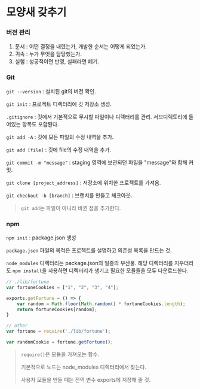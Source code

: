 # 모양새 갖추기

### 버전 관리
1. 문서 : 어떤 결정을 내렸는가, 개발한 순서는 어떻게 되었는가.
2. 귀속 : 누가 무엇을 담당했는가.
3. 실험 : 성공적이면 반영, 실패라면 폐기.

### Git
`git --version` : 설치된 git의 버전 확인.

`git init` : 프로젝트 디렉터리에 깃 저장소 생성.

`.gitignore` : 깃에서 기본적으로 무시할 파일이나 디렉터리를 관리.
서브디렉토리에 들어있는 항목도 포함된다.

`git add -A` : 깃에 모든 파일의 수정 내역을 추가.

`git add [file]` : 깃에 file의 수정 내역을 추가.

`git commit -m "message"` : staging 영역에 보관되던 파일을 "message"와 함께 커밋.

`git clone [project_address]` : 저장소에 위치한 프로젝트를 가져옴.

`git checkout -b [branch]` : 브랜치를 만들고 체크아웃.

> `git add`는 파일이 아니라 바뀐 점을 추가한다.

### npm
`npm init` : package.json 생성

`package.json` 파일의 목적은 프로젝트를 설명하고 의존성 목록을 만드는 것.

`node_modules` 디렉터리는 package.json의 일종의 부산물.
해당 디렉터리를 지우더라도 `npm install`을 사용하면 디렉터리가 생기고 필요한 모듈들을 모두 다운로드한다.

```javascript
// ./lib/fortune
var fortuneCookies = ["1", "2", "3", "4"];

exports.getFortune = () => {
    var random = Math.floor(Math.random() * fortuneCookies.length);
    return fortuneCookies[random];
}

// other
var fortune = require('./lib/fortune');

var randomCookie = fortune.getFortune();
```

> `require()`은 모듈을 가져오는 함수.
>
> 기본적으로 노드는 node_modules 디렉터리에서 찾는다.
>
> 사용자 모듈을 만들 때는 전역 변수 exports에 저장해 줄 것.